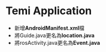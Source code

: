 # Temi Application

* 新增**AndroidManifest.xml**檔
* 將Guide.java更名為**location.java**
* 將rosActivity.java更名為**Event.java**